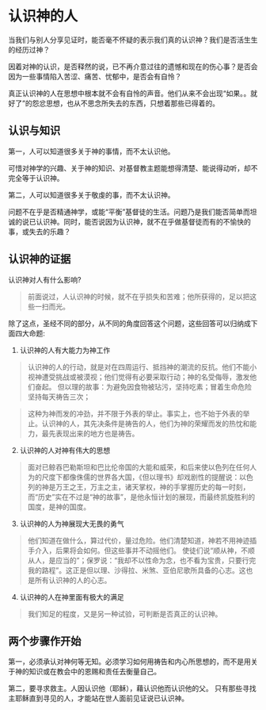 <link rel="stylesheet" type="text/css" href="../../auto-number.css">

# 认识神的人

当我们与别人分享见证时，能否毫不怀疑的表示我们真的认识神？我们是否活生生的经历过神？

因着对神的认识，是否释然的说，已不再介意过往的遗憾和现在的伤心事？是否会因为一些事情陷入苦涩、痛苦、忧郁中，是否会有自怜？

真正认识神的人在思想中根本就不会有自怜的声音。他们从来不会出现“如果。。就好了”的怨忿思想，也从不思念所失去的东西，只想着那些已得着的。

## 认识与知识

第一，人可以知道很多关于神的事情，而不太认识他。

可惜对神学的兴趣、关于神的知识、对基督教主题能想得清楚、能说得动听，却不完全等于认识神。

第二，人可以知道很多关于敬虔的事，而不太认识神。

问题不在乎是否精通神学，或能“平衡”基督徒的生活。问题乃是我们能否简单而坦诚的说已认识神。同时，能否说因为认识神，就不在乎做基督徒而有的不愉快的事，或失去的乐趣？

## 认识神的证据

认识神对人有什么影响?

> 前面说过，人认识神的时候，就不在乎损失和苦难；他所获得的，足以把这些一扫而光。

除了这点，圣经不同的部分，从不同的角度回答这个问题，这些回答可以归纳成下面四大命题:

1. 认识神的人有大能力为神工作

  > 认识神的人的行动，就是对在四周运行、抵挡神的潮流的反抗。他们不能小视神遭受挑战或被漠视；他们觉得有必要采取行动；神的名受侮辱，激发他们奋起。
但以理的故事：为避免因食物被玷污，坚持吃素；冒着生命危险坚持每天祷告三次；

  > 这种为神而发的冲劲，并不限于外表的举止。事实上，也不始于外表的举止。认识神的人，其先决条件是祷告的人，他们为神的荣耀而发的热忱和能力，最先表现出来的地方也是祷告。

2. 认识神的人对神有伟大的思想

  > 面对已鲸吞巴勒斯坦和巴比伦帝国的大能和威荣，和后来使以色列在任何人为的尺度下都像侏儒的世界各大国，《但以理书》却戏剧性的提醒说：以色列的神是万王之王，万主之主，诸天掌权，神的手掌握历史的每一时刻，而“历史”实在不过是“神的故事”，是他永恒计划的展现，而最终凯旋胜利的国度，是神的国度。

3. 认识神的人为神展现大无畏的勇气

  > 他们知道在做什么，算过代价，量过危险。他们清楚知道，神若不用神迹插手介入，后果将会如何。但这些事并不动摇他们。
  > 使徒们说“顺从神，不顺从人，是应当的”；保罗说：“我却不以性命为念，也不看为宝贵，只要行完我的路程”。这正是但以理、沙得拉、米煞、亚伯尼歌所具备的心志。这也是所有认识神的人的心志。

4. 认识神的人在神里面有极大的满足

  > 我们知足的程度，又是另一种试验，可判断是否真正的认识神。

## 两个步骤作开始

第一，必须承认对神何等无知。必须学习如何用祷告和内心所思想的，而不是用关于神的知识或在教会中的恩赐和责任去衡量自己。

第二，要寻求救主。人因认识他（耶稣），藉认识他而认识他的父。
只有那些寻找主耶稣直到寻见的人，才能站在世人面前见证说已认识神。
